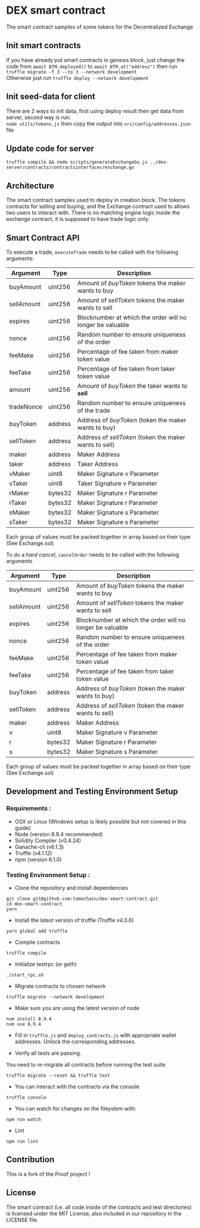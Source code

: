 
# DEX smart contract
The smart contract samples of some tokens for the Decentralized Exchange

## Init smart contracts
If you have already put smart contracts in genesis block, just change the code from `await BTM.deployed()` to `await BTM.at("address")` then run
`truffle migrate -f 3 --to 3 --network development`  
Otherwise just run `truffle deploy --network development`  

## Init seed-data for client  
There are 2 ways to init data, first using deploy result then get data from server, second way is run:  
`node utils/tokens.js`  then copy the output into `src/config/addresses.json` file  

## Update code for server
`truffle compile && node scripts/generateExchangeGo.js ../dex-server/contracts/contractsinterfaces/exchange.go`

## Architecture

The smart contract samples used to deploy in creation block. The tokens contracts for selling and buying, and the Exchange contract used to allows two users to interact with. There is no matching engine logic inside the exchange contract, it is supposed to have trade logic only.

## Smart Contract API

To execute a trade, `executeTrade` needs to be called with the following arguments:

| Argument   | Type    | Description                                               |
| ---------- | ------- | --------------------------------------------------------- |
| buyAmount  | uint256 | Amount of _buyToken_ tokens the maker wants to buy        |
| sellAmount | uint256 | Amount of _sellToken_ tokens the maker wants to sell      |
| expires    | uint256 | Blocknumber at which the order will no longer be valuable |
| nonce      | uint256 | Random number to ensure uniqueness of the order           |
| feeMake    | uint256 | Percentage of fee taken from maker token value            |
| feeTake    | uint256 | Percentage of fee taken from taker token value            |
| amount     | uint256 | Amount of _buyToken_ the taker wants to **sell**          |
| tradeNonce | uint256 | Random number to ensure uniqueness of the trade           |
| buyToken   | address | Address of _buyToken_ (token the maker wants to buy)      |
| sellToken  | address | Address of _sellToken_ (token the maker wants to sell)    |
| maker      | address | Maker Address                                             |
| taker      | address | Taker Address                                             |
| vMaker     | uint8   | Maker Signature v Parameter                               |
| vTaker     | uint8   | Taker Signature v Parameter                               |
| rMaker     | bytes32 | Maker Signature r Parameter                               |
| rTaker     | bytes32 | Maker Signature r Parameter                               |
| sMaker     | bytes32 | Maker Signature s Parameter                               |
| sTaker     | bytes32 | Maker Signature s Parameter                               |

Each group of values must be packed together in array based on their type (See Exchange.sol)


To do a _hard cancel_, `cancelOrder` needs to be called with the following arguments

| Argument   | Type    | Description                                               |
| ---------- | ------- | --------------------------------------------------------- |
| buyAmount  | uint256 | Amount of _buyToken_ tokens the maker wants to buy        |
| sellAmount | uint256 | Amount of _sellToken_ tokens the maker wants to sell      |
| expires    | uint256 | Blocknumber at which the order will no longer be valuable |
| nonce      | uint256 | Random number to ensure uniqueness of the order           |
| feeMake    | uint256 | Percentage of fee taken from maker token value            |
| feeTake    | uint256 | Percentage of fee taken from taker token value            |
| buyToken   | address | Address of _buyToken_ (token the maker wants to buy)      |
| sellToken  | address | Address of _sellToken_ (token the maker wants to sell)    |
| maker      | address | Maker Address                                             |
| v          | uint8   | Maker Signature v Parameter                               |
| r          | bytes32 | Maker Signature r Parameter                               |
| s          | bytes32 | Maker Signature s Parameter                               |

Each group of values must be packed together in array based on their type (See Exchange.sol)

## Development and Testing Environment Setup

### Requirements :
- OSX or Linux (Windows setup is likely possible but not covered in this guide)
- Node (version 8.9.4 recommended)
- Solidity Compiler (v0.4.24)
- Ganache-cli (v6.1.3)
- Truffle (v4.1.12)
- npm (version 6.1.0)


### Testing Environment Setup :

- Clone the repository and install dependencies

```
git clone git@github.com:tomochain/dex-smart-contract.git
cd dex-smart-contract
yarn
```

- Install the latest version of truffle (Truffle v4.0.6)


```
yarn global add truffle
```

- Compile contracts
```
truffle compile
```

- Initialize testrpc (or geth)

```
./start_rpc.sh
```

- Migrate contracts to chosen network

```
truffle migrate --network development
```

- Make sure you are using the latest version of node

```
nvm install 8.9.4
nvm use 8.9.4
```


- Fill in `truffle.js` and `deploy_contracts.js` with appropriate wallet addresses. Unlock the corresponding addresses.

- Verify all tests are passing.

You need to re-migrate all contracts before running the test suite

```
truffle migrate --reset && truffle test
```

- You can interact with the contracts via the console

```
truffle console
```


- You can watch for changes on the fileystem with:

```
npm run watch
```

- Lint

```
npm run lint
```

## Contribution

This is a fork of the Proof project !

## License

The smart contract (i.e. all code inside of the contracts and test directories) is licensed under the MIT License, also included in our repository in the
LICENSE file.




